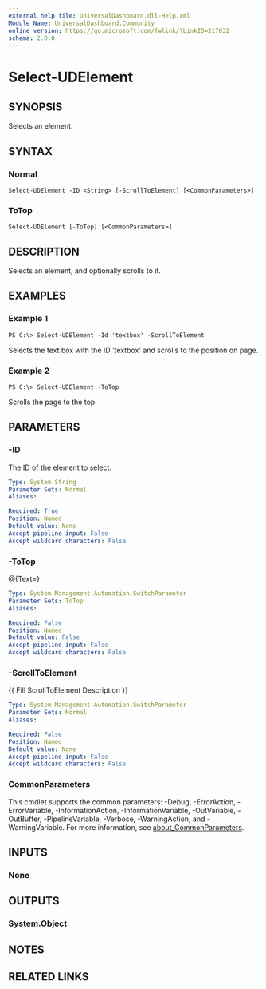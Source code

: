 ```yaml
---
external help file: UniversalDashboard.dll-Help.xml
Module Name: UniversalDashboard.Community
online version: https://go.microsoft.com/fwlink/?LinkID=217032
schema: 2.0.0
---
```


# Select-UDElement

## SYNOPSIS
Selects an element.

## SYNTAX

### Normal
```
Select-UDElement -ID <String> [-ScrollToElement] [<CommonParameters>]
```

### ToTop
```
Select-UDElement [-ToTop] [<CommonParameters>]
```

## DESCRIPTION
Selects an element, and optionally scrolls to it.

## EXAMPLES

### Example 1
```
PS C:\> Select-UDElement -Id 'textbox' -ScrollToElement
```

Selects the text box with the ID 'textbox' and scrolls to the position on page.

### Example 2
```
PS C:\> Select-UDElement -ToTop
```

Scrolls the page to the top.

## PARAMETERS

### -ID
The ID of the element to select.

```yaml
Type: System.String
Parameter Sets: Normal
Aliases:

Required: True
Position: Named
Default value: None
Accept pipeline input: False
Accept wildcard characters: False
```

### -ToTop
@{Text=}

```yaml
Type: System.Management.Automation.SwitchParameter
Parameter Sets: ToTop
Aliases:

Required: False
Position: Named
Default value: False
Accept pipeline input: False
Accept wildcard characters: False
```

### -ScrollToElement
{{ Fill ScrollToElement Description }}

```yaml
Type: System.Management.Automation.SwitchParameter
Parameter Sets: Normal
Aliases:

Required: False
Position: Named
Default value: None
Accept pipeline input: False
Accept wildcard characters: False
```

### CommonParameters
This cmdlet supports the common parameters: -Debug, -ErrorAction, -ErrorVariable, -InformationAction, -InformationVariable, -OutVariable, -OutBuffer, -PipelineVariable, -Verbose, -WarningAction, and -WarningVariable. For more information, see [about_CommonParameters](http://go.microsoft.com/fwlink/?LinkID=113216).

## INPUTS

### None
## OUTPUTS

### System.Object
## NOTES

## RELATED LINKS
